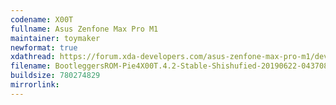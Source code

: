 ```yaml
---
codename: X00T
fullname: Asus Zenfone Max Pro M1
maintainer: toymaker
newformat: true
xdathread: https://forum.xda-developers.com/asus-zenfone-max-pro-m1/development/rom-bootleggersrom-4-1-stable-x00t-x00td-t3918840
filename: BootleggersROM-Pie4X00T.4.2-Stable-Shishufied-20190622-043708.zip 
buildsize: 780274829
mirrorlink:
---
```

